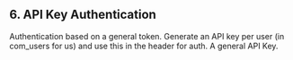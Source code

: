 ## 6. API Key Authentication

Authentication based on a general token. Generate an API key per user (in com_users for us) and use this in the header for auth. A general API Key.
